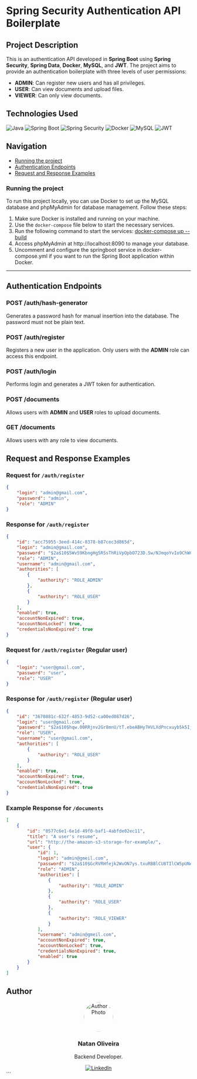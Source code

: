 # Spring Security Authentication API Boilerplate

## Project Description
This is an authentication API developed in **Spring Boot** using **Spring Security**, **Spring Data**, **Docker**, **MySQL**, and **JWT**. The project aims to provide an authentication boilerplate with three levels of user permissions:

- **ADMIN**: Can register new users and has all privileges.
- **USER**: Can view documents and upload files.
- **VIEWER**: Can only view documents.

## Technologies Used
![Java](https://img.shields.io/badge/java-%23ED8B00.svg?style=for-the-badge&logo=openjdk&logoColor=white)
![Spring Boot](https://img.shields.io/badge/Spring%20Boot-6DB33F?style=for-the-badge&logo=spring-boot&logoColor=white)
![Spring Security](https://img.shields.io/badge/Spring%20Security-6DB33F?style=for-the-badge&logo=spring-security&logoColor=white)
![Docker](https://img.shields.io/badge/Docker-2496ED?style=for-the-badge&logo=docker&logoColor=white)
![MySQL](https://img.shields.io/badge/MySQL-4479A1?style=for-the-badge&logo=mysql&logoColor=white)
![JWT](https://img.shields.io/badge/JWT-000000?style=for-the-badge&logo=JSON%20web%20tokens&logoColor=white)

## Navigation
- [Running the project](#running-the-project)
- [Authentication Endpoints](#authentication-endpoints)
- [Request and Response Examples](#request-and-response-examples)


### Running the project
To run this project locally, you can use Docker to set up the MySQL database and phpMyAdmin for database management. Follow these steps:

1. Make sure Docker is installed and running on your machine.
2. Use the `docker-compose` file below to start the necessary services.
3. Run the following command to start the services: <u>docker-compose up --build</u>
4. Access phpMyAdmin at http://localhost:8090 to manage your database.
5. Uncomment and configure the springboot service in docker-compose.yml if you want to run the Spring Boot application within Docker.

---

## Authentication Endpoints

### POST /auth/hash-generator
Generates a password hash for manual insertion into the database. The password must not be plain text.

### POST /auth/register
Registers a new user in the application. Only users with the **ADMIN** role can access this endpoint.

### POST /auth/login
Performs login and generates a JWT token for authentication.

### POST /documents
Allows users with **ADMIN** and **USER** roles to upload documents.

### GET /documents
Allows users with any role to view documents.

## Request and Response Examples

### Request for `/auth/register`
```json
{
    "login": "admin@gmail.com",
    "password": "admin",
    "role": "ADMIN"
}
```
### Response for `/auth/register`

```json
{
    "id": "acc75955-3eed-414c-8378-b87cec3d865d",
    "login": "admin@gmail.com",
    "password": "$2a$10$5Wv59KbngHg5RSsThRiVpOpbO723D.Sw/NJmqoYvIo9ChWCIjASwq",
    "role": "ADMIN",
    "username": "admin@gmail.com",
    "authorities": [
        {
            "authority": "ROLE_ADMIN"
        },
        {
            "authority": "ROLE_USER"
        }
    ],
    "enabled": true,
    "accountNonExpired": true,
    "accountNonLocked": true,
    "credentialsNonExpired": true
}
```
### Request for `/auth/register` (Regular user)

```json
{
    "login": "user@gmail.com",
    "password": "user",
    "role": "USER"
}
```

### Response for `/auth/register` (Regular user)

```json
{
    "id": "3670881c-632f-4853-9d52-ca00ed087d26",
    "login": "user@gmail.com",
    "password": "$2a$10$hqw.00RRjnv2Gr8mnU/tT.ebeABHy7HVLXdPncxuyb5k5IjhOvmym",
    "role": "USER",
    "username": "user@gmail.com",
    "authorities": [
        {
            "authority": "ROLE_USER"
        }
    ],
    "enabled": true,
    "accountNonExpired": true,
    "accountNonLocked": true,
    "credentialsNonExpired": true
}
```
### Example Response for `/documents`

```json
[
    {
        "id": "0577c6e1-6e1d-49f0-baf1-4abfde02ec11",
        "title": "A user's resume",
        "url": "http://the-amazon-s3-storage-for-example/",
        "user": {
            "id": 1,
            "login": "admin@gmeil.com",
            "password": "$2a$10$GcRVRHfejk2WvON7ys.txuRBBlCU8TIlCW5pUNeXtNGR4GxnNiJBK",
            "role": "ADMIN",
            "authorities": [
                {
                    "authority": "ROLE_ADMIN"
                },
                {
                    "authority": "ROLE_USER"
                },
                {
                    "authority": "ROLE_VIEWER"
                }
            ],
            "username": "admin@gmeil.com",
            "accountNonExpired": true,
            "accountNonLocked": true,
            "credentialsNonExpired": true,
            "enabled": true
        }
    }
]
```

## Author

<div align="center">
    <img src="https://avatars.githubusercontent.com/u/172435339?v=4/150" alt="Author's Photo" style="border-radius: 50%; width: 80px; height:80px;">
    <h3>Natan Oliveira</h3>
    <p>Backend Developer.</p>
    <a href="https://www.linkedin.com/">
        <img src="https://img.shields.io/badge/LinkedIn-0077B5?style=for-the-badge&logo=linkedin&logoColor=white" alt="LinkedIn">
    </a>
</div>
``` 
